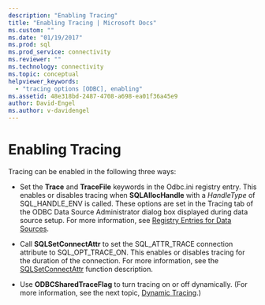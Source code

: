 ```yaml
---
description: "Enabling Tracing"
title: "Enabling Tracing | Microsoft Docs"
ms.custom: ""
ms.date: "01/19/2017"
ms.prod: sql
ms.prod_service: connectivity
ms.reviewer: ""
ms.technology: connectivity
ms.topic: conceptual
helpviewer_keywords: 
  - "tracing options [ODBC], enabling"
ms.assetid: 48e318bd-2487-4708-a698-ea01f36a45e9
author: David-Engel
ms.author: v-davidengel
---
```

# Enabling Tracing
Tracing can be enabled in the following three ways:  
  
-   Set the **Trace** and **TraceFile** keywords in the Odbc.ini registry entry. This enables or disables tracing when **SQLAllocHandle** with a *HandleType* of SQL_HANDLE_ENV is called. These options are set in the Tracing tab of the ODBC Data Source Administrator dialog box displayed during data source setup. For more information, see [Registry Entries for Data Sources](../../../odbc/reference/install/registry-entries-for-data-sources.md).  
  
-   Call **SQLSetConnectAttr** to set the SQL_ATTR_TRACE connection attribute to SQL_OPT_TRACE_ON. This enables or disables tracing for the duration of the connection. For more information, see the [SQLSetConnectAttr](../../../odbc/reference/syntax/sqlsetconnectattr-function.md) function description.  
  
-   Use **ODBCSharedTraceFlag** to turn tracing on or off dynamically. (For more information, see the next topic, [Dynamic Tracing](../../../odbc/reference/develop-app/dynamic-tracing.md).)

